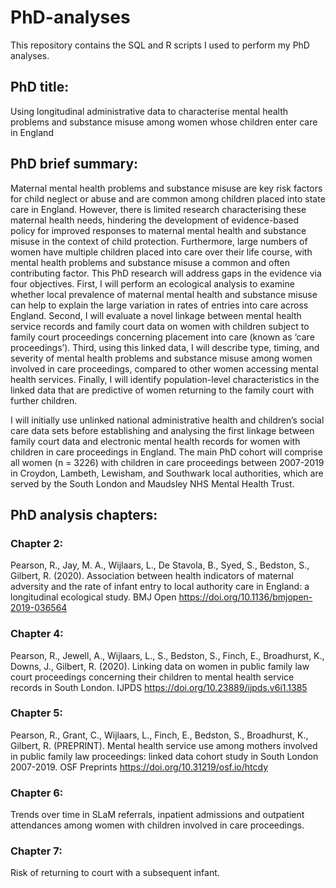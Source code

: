 # PhD-analyses
This repository contains the SQL and R scripts I used to perform my PhD analyses.

## PhD title: 
Using longitudinal administrative data to characterise mental health problems and substance misuse among women whose children enter care in England

## PhD brief summary:
Maternal mental health problems and substance misuse are key risk factors for child neglect or abuse and are common among children placed into state care in England. However, there is limited research characterising these maternal health needs, hindering the development of evidence-based policy for improved responses to maternal mental health and substance misuse in the context of child protection. Furthermore, large numbers of women have multiple children placed into care over their life course, with mental health problems and substance misuse a common and often contributing factor. This PhD research will address gaps in the evidence via four objectives. First, I will perform an ecological analysis to examine whether local prevalence of maternal mental health and substance misuse can help to explain the large variation in rates of entries into care across England. Second, I will evaluate a novel linkage between mental health service records and family court data on women with children subject to family court proceedings concerning placement into care (known as ‘care proceedings’). Third, using this linked data, I will describe type, timing, and severity of mental health problems and substance misuse among women involved in care proceedings, compared to other women accessing mental health services. Finally, I will identify population-level characteristics in the linked data that are predictive of women returning to the family court with further children. 

I will initially use unlinked national administrative health and children’s social care data sets before establishing and analysing the first linkage between family court data and electronic mental health records for women with children in care proceedings in England. The main PhD cohort will comprise all women (n = 3226) with children in care proceedings between 2007-2019 in Croydon, Lambeth, Lewisham, and Southwark local authorities, which are served by the South London and Maudsley NHS Mental Health Trust.

## PhD analysis chapters:

### Chapter 2:
Pearson, R., Jay, M. A., Wijlaars, L., De Stavola, B., Syed, S., Bedston, S., Gilbert, R. (2020).
Association between health indicators of maternal adversity and the rate of infant entry to local
authority care in England: a longitudinal ecological study. BMJ Open https://doi.org/10.1136/bmjopen-2019-036564

### Chapter 4:
Pearson, R., Jewell, A., Wijlaars, L., S., Bedston, S., Finch, E., Broadhurst, K., Downs, J., Gilbert, R. (2020).
Linking data on women in public family law court proceedings concerning their children to mental health service records in South London. IJPDS https://doi.org/10.23889/ijpds.v6i1.1385

### Chapter 5:
Pearson, R., Grant, C., Wijlaars, L., Finch, E., Bedston, S., Broadhurst, K., Gilbert, R. (PREPRINT).
Mental health service use among mothers involved in public family law proceedings: linked data cohort study in South London 2007-2019. OSF Preprints https://doi.org/10.31219/osf.io/htcdy

### Chapter 6:
Trends over time in SLaM referrals, inpatient admissions and outpatient attendances among women with children involved in care proceedings.

### Chapter 7:
Risk of returning to court with a subsequent infant.
